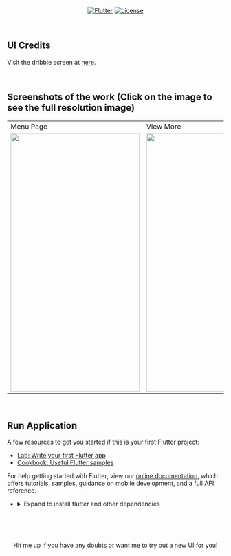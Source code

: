 <p align="center">
<a href=""><img title="Flutter" src="https://img.shields.io/badge/Flutter-2-blue?style=for-the-badge&logo=flutter"></a>
<a href=""><img title="License" src="https://img.shields.io/badge/License-Open Source-brightgreen?style=for-the-badge&logo="></a>
</p>

<br>

## UI Credits

Visit the dribble screen at <a href="https://dribbble.com/shots/15776537-Zomato-Nutrition/attachments/7583947?mode=media"> here</a>.

<br>

## Screenshots of the work (Click on the image to see the full resolution image)
<table>
  <tr>
    <td>Menu Page</td>
     <td>View More</td>
     <td>Home Page</td>
  </tr>
  <tr>
    <td><img src="https://github.com/Vignesh0404/Flutter-UI-Kit/blob/main/4-zomato-nutrition/output/2.jpeg" width=300 height=600></td>
    <td><img src="https://github.com/Vignesh0404/Flutter-UI-Kit/blob/main/4-zomato-nutrition/output/3.jpeg" width=270 height=600></td>
    <td><img src="https://github.com/Vignesh0404/Flutter-UI-Kit/blob/main/4-zomato-nutrition/output/1.jpeg" width=270 height=600></td>
  </tr>
 </table>
 <br>
 
 ## Run Application
 
A few resources to get you started if this is your first Flutter project:

- [Lab: Write your first Flutter app](https://flutter.dev/docs/get-started/codelab)
- [Cookbook: Useful Flutter samples](https://flutter.dev/docs/cookbook)

For help getting started with Flutter, view our
[online documentation](https://flutter.dev/docs), which offers tutorials,
samples, guidance on mobile development, and a full API reference.

<ul><li><details>
<summary>Expand to install flutter and other dependencies</b></summary>
<li>Follow this to install <strong><a href="https://flutter.dev/docs/get-started/install">Flutter</a></strong></li>
</ul></li></ul></details></li></ul>
<br>
<br><br>
<p align="center">
  Hit me up if you have any doubts or want me to try out a new UI for you!
</p>
